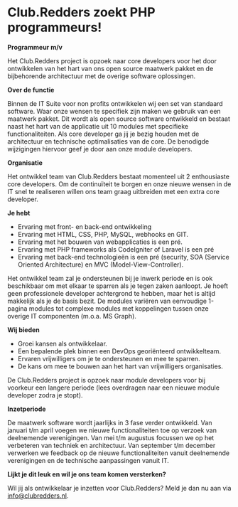# **Club.Redders zoekt PHP programmeurs!**

**Programmeur m/v**

Het Club.Redders project is opzoek naar core developers voor het door ontwikkelen van het hart van ons open source maatwerk pakket en de bijbehorende architectuur met de overige software oplossingen.

**Over de functie**

Binnen de IT Suite voor non profits ontwikkelen wij een set van standaard software. Waar onze wensen te specifiek zijn maken we gebruik van een maatwerk pakket. Dit wordt als open source software ontwikkeld en bestaat naast het hart van de applicatie uit 10 modules met specifieke functionaliteiten. Als core developer ga jij je bezig houden met de architectuur en technische optimalisaties van de core. De benodigde wijzigingen hiervoor geef je door aan onze module developers.

**Organisatie**

Het ontwikkel team van Club.Redders bestaat momenteel uit 2 enthousiaste core developers. Om de continuïteit te borgen en onze nieuwe wensen in de IT snel te realiseren willen ons team graag uitbreiden met een extra core developer.

**Je hebt**

- Ervaring met front- en back-end ontwikkeling
- Ervaring met HTML, CSS, PHP, MySQL, webhooks en GIT.
- Ervaring met het bouwen van webapplicaties is een pré.
- Ervaring met PHP frameworks als CodeIgniter of Laravel is een pré
- Ervaring met back-end technologieën is een pré (security, SOA (Service Oriented Architecture) en MVC (Model-View-Controller).

Het ontwikkel team zal je ondersteunen bij je inwerk periode en is ook beschikbaar om met elkaar te sparren als je tegen zaken aanloopt. Je hoeft geen professionele developer achtergrond te hebben, maar het is altijd makkelijk als je de basis bezit. De modules variëren van eenvoudige 1-pagina modules tot complexe modules met koppelingen tussen onze overige IT componenten (m.o.a. MS Graph).

**Wij bieden**

- Groei kansen als ontwikkelaar.
- Een bepalende plek binnen een DevOps georiënteerd ontwikkelteam.
- Ervaren vrijwilligers om je te ondersteunen en mee te sparren.
- De kans om mee te bouwen aan het hart van vrijwilligers organisaties.

De Club.Redders project is opzoek naar module developers voor bij voorkeur een langere periode (lees overdragen naar een nieuwe module developer zodra je stopt).

**Inzetperiode**

De maatwerk software wordt jaarlijks in 3 fase verder ontwikkeld. Van januari t/m april voegen we nieuwe functionaliteiten toe op verzoek van deelnemende verenigingen. Van mei t/m augustus focussen we op het verbeteren van techniek en architectuur. Van september t/m december verwerken we feedback op de nieuwe functionaliteiten vanuit deelnemende verenigingen en de technische aanpassingen vanuit IT.

**Lijkt je dit leuk en wil je ons team komen versterken?**

Wil jij als ontwikkelaar je inzetten voor Club.Redders? Meld je dan nu aan via [info@clubredders.nl](mailto:info@clubredders.nl?subject=Aanmelding%20vacature%20ontwikkelaar).